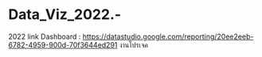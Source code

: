 # Data_Viz_2022.-
2022
link Dashboard : https://datastudio.google.com/reporting/20ee2eeb-6782-4959-900d-70f3644ed291
งานโปรเจค
